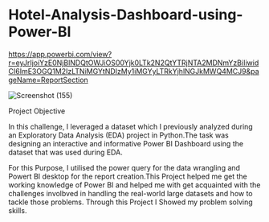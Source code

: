 # Hotel-Analysis-Dashboard-using-Power-BI

https://app.powerbi.com/view?r=eyJrIjoiYzE0NjBlNDQtOWJiOS00Yjk0LTk2N2QtYTRjNTA2MDNmYzBiIiwidCI6ImE3OGQ1M2IzLTNiMGYtNDIzMy1iMGYyLTRkYjhlNGJkMWQ4MCJ9&pageName=ReportSection


![Screenshot (155)](https://github.com/AbhishekTyagi21/Hotel-Analysis-Dashboard-using-Power-BI/assets/158055927/26c439fc-85db-4bae-aa2d-5da5cd0e469a)

Project Objective

 In this challenge, I leveraged a dataset which I previously analyzed during an Exploratory Data Analysis (EDA) project in Python.The task was designing an interactive and informative Power BI Dashboard using the dataset that was used during EDA.

For this Purpose, I utilised the power query for the data wrangling and Powert BI desktop for the report creation.This Project helped me get the working knowledge of Power BI and helped me with get acquainted with the challenges involbved in handling the real-world large datasets and how to tackle those problems. Through this Project I Showed my problem solving skills.
